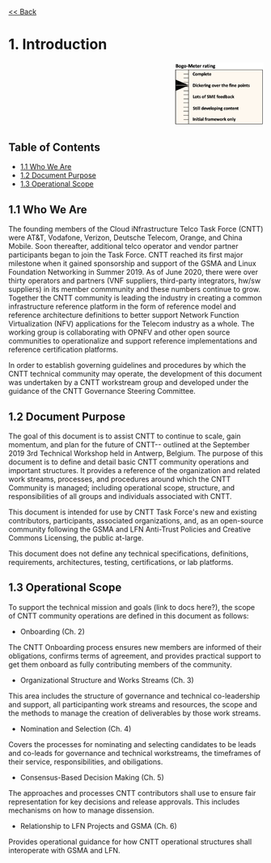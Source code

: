 [<< Back](../)

# 1. Introduction
<p align="right"><img src="../figures/bogo_dfp.png" alt="scope" title="Scope" width="35%"/></p>

## Table of Contents
* [1.1 Who We Are](#1.1)
* [1.2 Document Purpose](#1.2)
* [1.3 Operational Scope](#1.3)

<a name="1.1"></a>
## 1.1 Who We Are

The founding members of the Cloud iNfrastructure Telco Task Force (CNTT) were AT&T, Vodafone, Verizon, Deutsche Telecom, Orange, and China Mobile. Soon thereafter, additional telco operator and vendor partner participants began to join the Task Force. CNTT reached its first major milestone when it gained sponsorship and support of the GSMA and Linux Foundation Networking in Summer 2019. As of June 2020, there were over thirty operators and partners (VNF suppliers, third-party integrators, hw/sw suppliers) in its member commmunity and these numbers continue to grow. Together the CNTT community is leading the industry in creating a common infrastructure reference platform in the form of reference model and reference architecture definitions to better support Network Function Virtualization (NFV) applications for the Telecom industry as a whole. The working group is collaborating with OPNFV and other open source communities to operationalize and support reference implementations and reference certification platforms. 

In order to establish governing guidelines and procedures by which the CNTT technical community may operate, the development of this document was undertaken by a CNTT workstream group and developed under the guidance of the CNTT Governance Steering Committee. 

<a name="1.2"></a>
## 1.2 Document Purpose

The goal of this document is to assist CNTT to continue to scale, gain momentum, and plan for the future of CNTT-- outlined at the September 2019 3rd Technical Workshop held in Antwerp, Belgium. The purpose of this document is to define and detail basic CNTT community operations and important structures. It provides a reference of the organization and related work streams, processes, and procedures around which the CNTT Community is managed; including operational scope, structure, and responsibilities of all groups and individuals associated with CNTT.  

This document is intended for use by CNTT Task Force's new and existing contributors, participants, associated organizations, and, as an open-source community following the GSMA and LFN Anti-Trust Policies and Creative Commons Licensing, the public at-large.

This document does not define any technical specifications, definitions, requirements, architectures, testing, certifications, or lab platforms. 

<a name="1.3"></a>
## 1.3 Operational Scope

To support the technical mission and goals (link to docs here?), the scope of CNTT community operations are defined in this document as follows:
 
* Onboarding (Ch. 2)

The CNTT Onboarding process ensures new members are informed of their obligations, confirms terms of agreement, and provides practical support to get them onboard as fully contributing members of the community.    

* Organizational Structure and Works Streams (Ch. 3)

This area includes the structure of governance and technical co-leadership and support, all participanting work streams and resources, the scope and the methods to manage the creation of deliverables by those work streams. 

* Nomination and Selection (Ch. 4)

Covers the processes for nominating and selecting candidates to be leads and co-leads for governance and technical workstreams, the timeframes of their service, responsibilities, and obiligations.

* Consensus-Based Decision Making (Ch. 5)

The approaches and processes CNTT contributors shall use to ensure fair representation for key decisions and release approvals. This includes mechanisms on how to manage dissension. 

* Relationship to LFN Projects and GSMA (Ch. 6)

Provides operational guidance for how CNTT operational structures shall interoperate with GSMA and LFN.




